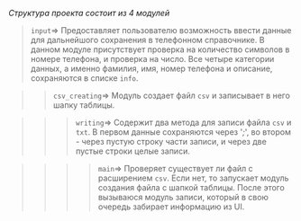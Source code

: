 *Структура проекта состоит из 4 модулей*


>`input`=> Предоставляет пользователю возможность ввести данные для дальнейшого сохранения в телефонном справочнике. В данном модуле присутствует проверка на количество символов в номере телефона, и проверка на число.
Все четыре категории данных, а именно фамилия, имя, номер телефона и описание, сохраняются в списке `info`.


>>`csv_creating`=> Модуль создает файл `csv` и записывает в него шапку таблицы.


>>>`writing`=> Содержит два метода для записи файла `csv` и `txt`. В первом данные сохраняются через '*;*', во втором - через пустую строку части записи, и через две пустые строки целые записи.


>>>>`main`=> Проверяет существует ли файл с расширением `csv`. Если нет, то запускает модуль создания файла с шапкой таблицы. После этого вызываюся модуль записи, который в свою очередь забирает информацию из UI.
